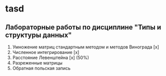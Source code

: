 # tasd
## Лабораторные работы по дисциплине "Типы и структуры данных"
1. Умножение матриц стандартным методом и методов Винограда [x]
2. Численное интегрирование [x]
3. Расстояние Левенштейна [x] (50%)
4. Разреженные матрицы
5. Обратная польская запись
   
